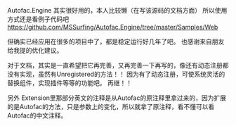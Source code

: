 Autofac.Engine 其实很好用的，本人比较懒（在写该源码的文档方面）
所以使用方式还是看例子代码吧
    https://github.com/MSSurfing/Autofac.Engine/tree/master/Samples/Web
    
但确实已经应用在很多的项目中了，都是稳定运行好几年了吧。
也感谢来自朋友给我提的优化建议。

对于文档，其实是一直希望把它再完善，又再完善一下再写的，像还有动态注册都没有实现，虽然有Unregistered的方法！！
因为有了动态注册，可使系统灵活的替换组件，实现插件等等的功能吧。
再继！！

另外 Extension里那部分英文的注释是从Autofac的原注释里拿过来的，因为扩展的是Autofac的方法，只是参数上的变化，所以就拿了原注释，看不懂可以看Autofac的中文注释。
